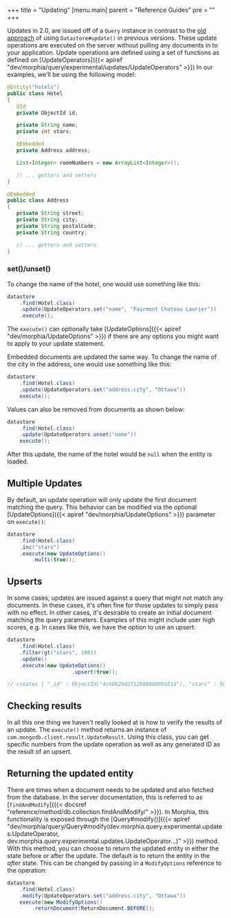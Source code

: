 +++
title = "Updating"
[menu.main]
  parent = "Reference Guides"
  pre = "<i class='fa fa-file-text-o'></i>"
+++

Updates in 2.0, are issued off of a `Query` instance in contrast to the [old approach](updates-old.md) of using `Datastore#update()` in
 previous versions.  These update operations are executed on the server without pulling any documents in to your application.  Update
  operations are defined using a set of functions as  defined on 
  [UpdateOperators]({{< apiref "dev/morphia/query/experimental/updates/UpdateOperators" >}})  In our examples, we'll be using the
  following model:
 
```java
@Entity("hotels")
public class Hotel
{
   @Id
   private ObjectId id;

   private String name;
   private int stars;

   @Embedded
   private Address address;

   List<Integer> roomNumbers = new ArrayList<Integer>();

   // ... getters and setters
}

@Embedded
public class Address
{
   private String street;
   private String city;
   private String postalCode;
   private String country;

   // ... getters and setters
}
```

### set()/unset()
To change the name of the hotel, one would use something like this:

```java
datastore
    .find(Hotel.class)
    .update(UpdateOperators.set("name", "Fairmont Chateau Laurier"))
    .execute();
```

The `execute()` can optionally take [UpdateOptions]({{< apiref "dev/morphia/UpdateOptions" >}}) if there are any options you might want
 to apply to your update statement.

Embedded documents are updated the same way.  To change the name of the city in the address, one would use something like this:

```java
datastore
    .find(Hotel.class)
    .update(UpdateOperators.set("address.city", "Ottawa"))
    execute();
```

Values can also be removed from documents as shown below:

```java
datastore
    .find(Hotel.class)
    .update(UpdateOperators.unset("name"))
    execute();
```

After this update, the name of the hotel would be `null` when the entity is loaded.

## Multiple Updates

By default, an update operation will only update the first document matching the query.  This behavior can be modified via the optional 
[UpdateOptions]({{< apiref "dev/morphia/UpdateOptions" >}}) parameter on `execute()`:

```java
datastore
    .find(Hotel.class)
    .inc("stars")
    .execute(new UpdateOptions()
        .multi(true));
```

## Upserts

In some cases, updates are issued against a query that might not match any documents.  In these cases, it's often fine for those updates
 to simply pass with no effect.  In other cases, it's desirable to create an initial document matching the query parameters.  Examples of
  this might include user high scores, e.g.  In cases like this, we have the option to use an upsert:

```java
datastore
    .find(Hotel.class)
    .filter(gt("stars", 100))
    .update()
    .execute(new UpdateOptions()
                     .upsert(true));  

// creates { "_id" : ObjectId("4c60629d2f1200000000161d"), "stars" : 50 }
```

## Checking results

In all this one thing we haven't really looked at is how to verify the results of an update.  The `execute()` method returns an instance of
`com.mongodb.client.result.UpdateResult`.  Using this class, you can get specific numbers from the update operation as well as any
 generated ID as the result of an upsert.
 
## Returning the updated entity

There are times when a document needs to be updated and also fetched from the database.  In the server documentation, this is referred to
 as [`findAndModify`]({{< docsref "reference/method/db.collection.findAndModify/" >}}).  In Morphia, this functionality is exposed
  through the [Query#modify()]({{< apiref "dev/morphia/query/Query#modify(dev.morphia.query.experimental.updates.UpdateOperator, dev.morphia.query.experimental.updates.UpdateOperator...)" >}})
   method.  With this method, you can choose to return the updated entity in either the state before or after the update.  The default is
    to return the entity in the _after_ state.  This can be changed by passing in a `ModifyOptions` reference to the operation:
    
```java
datastore
    .find(Hotel.class)
    .modify(UpdateOperators.set("address.city", "Ottawa"))
    execute(new ModifyOptions()
        .returnDocument(ReturnDocument.BEFORE));
```
